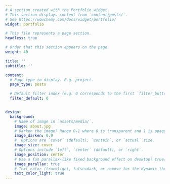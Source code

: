 ```yaml
---
# A section created with the Portfolio widget.
# This section displays content from `content/posts/`.
# See https://wowchemy.com/docs/widget/portfolio/
widget: portfolio

# This file represents a page section.
headless: true

# Order that this section appears on the page.
weight: 40

title: ''
subtitle: ''

content:
  # Page type to display. E.g. project.
  page_type: posts

  # Default filter index (e.g. 0 corresponds to the first `filter_button` instance below).
  filter_default: 0


design:
  background:
    # Name of image in `assets/media/`.
    image: about.jpg
    # Darken the image? Range 0-1 where 0 is transparent and 1 is opaque.
    image_darken: 0.9
    #  Options are `cover` (default), `contain`, or `actual` size.
    image_size: cover
    # Options include `left`, `center` (default), or `right`.
    image_position: center
    # Use a fun parallax-like fixed background effect on desktop? true/false
    image_parallax: true
    # Text color (true=light, false=dark, or remove for the dynamic theme color).
    text_color_light: true
---
```


